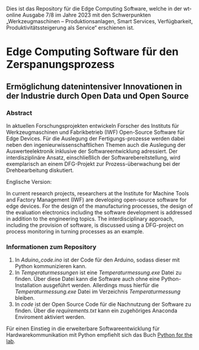 Dies ist das Repository für die Edge Computing Software, welche in der wt-online Ausgabe 7/8 im Jahre 2023 mit den Schwerpunkten „Werkzeugmaschinen – Produktionsanlagen, Smart Services, Verfügbarkeit, Produktivitätssteigerung als Service“ erschienen ist.
# Edge Computing Software für den Zerspanungsprozess
## Ermöglichung datenintensiver Innovationen in der Industrie durch Open Data und Open Source

### Abstract
In aktuellen Forschungsprojekten entwickeln Forscher des Instituts für Werkzeugmaschinen und Fabrikbetrieb (IWF) Open-Source Software für Edge Devices. Für die Auslegung der Fertigungs-prozesse werden dabei neben den ingenieurwissenschaftlichen Themen auch die Auslegung der Auswerteelektronik inklusive der Softwareentwicklung adressiert. Der interdisziplinäre Ansatz, einschließlich der Softwarebereitstellung, wird exemplarisch an einem DFG-Projekt zur Prozess-überwachung bei der Drehbearbeitung diskutiert.

Englische Version:

In current research projects, researchers at the Institute for Machine Tools and Factory Management (IWF) are developing open-source software for edge devices. For the design of the manufacturing processes, the design of the evaluation electronics including the software development is addressed in addition to the engineering topics. The interdisciplinary approach, including the provision of software, is discussed using a DFG-project on process monitoring in turning processes as an example.

### Informationen zum Repository

1. In *Aduino_code.ino* ist der Code für den Arduino, sodass dieser mit Python kommunizieren kann.
2. In *Temperaturmessungen* ist eine *Temperaturmessung.exe* Datei zu finden. 
Über diese Datei kann die Software auch ohne eine Python-Installation ausgeführt werden.
Allerdings muss hierfür die *Temperaturmessung.exe* Datei im Verzeichnis *Temperaturmessung* bleiben.
3. In *code* ist der Open Source Code für die Nachnutzung der Software zu finden. Über die *requirements.txt* kann ein zugehöriges Anaconda Enviroment aktiviert werden.

Für einen Einstieg in die erweiterbare Softwareentwicklung für Hardwarekommunikation mit Python empfiehlt sich das Buch [Python for the lab](https://www.pythonforthelab.com/books/).
